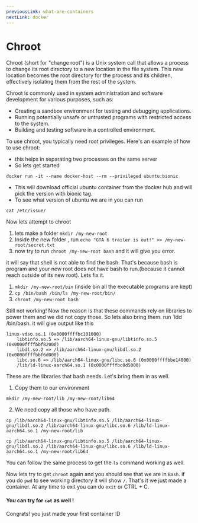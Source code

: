 ```yaml
---
previousLink: what-are-containers
nextLink: docker
---
```


# Chroot

Chroot (short for "change root") is a Unix system call that allows a process to change its root directory to a new location in the file system. This new location becomes the root directory for the process and its children, effectively isolating them from the rest of the system.

Chroot is commonly used in system administration and software development for various purposes, such as:

- Creating a sandbox environment for testing and debugging applications.
- Running potentially unsafe or untrusted programs with restricted access to the system.
- Building and testing software in a controlled environment.

To use chroot, you typically need root privileges. Here's an example of how to use chroot:

- this helps in separating two processes on the same server
- So lets get started

```
docker run -it --name docker-host --rm --privileged ubuntu:bionic

```

- This will download official ubuntu container from the docker hub and will pick the version with bionic tag.
- To see what version of ubuntu we are in you can run

```
cat /etc/issue/
```

Now lets attempt to chroot

1. lets make a folder <code >mkdir /my-new-root</code>
2. Inside the new folder , run `echo "GTA 6 trailer is out!" >> /my-new-root/secret.txt`
3. now try to run `chroot /my-new-root bash` and it will give you error.

it will say that shell is not able to find the bash. That's because bash is program and your new root does not have bash to run.(because it cannot reach outside of its new root). Lets fix it.

1. `mkdir /my-new-root/bin` (inside bin all the executable programs are kept)
2. `cp /bin/bash /bin/ls /my-new-root/bin/`
3. `chroot /my-new-root bash`

Still not working! Now the reason is that these commands rely on libraries to power them and we did not copy those. So lets also bring them. run `ldd /bin/bash. it will give output like this

```
linux-vdso.so.1 (0x0000ffffbc101000)
	libtinfo.so.5 => /lib/aarch64-linux-gnu/libtinfo.so.5 (0x0000ffffbbf82000)
	libdl.so.2 => /lib/aarch64-linux-gnu/libdl.so.2 (0x0000ffffbbf6d000)
	libc.so.6 => /lib/aarch64-linux-gnu/libc.so.6 (0x0000ffffbbe14000)
	/lib/ld-linux-aarch64.so.1 (0x0000ffffbc0d5000)
```

These are the libraries that bash needs. Let's bring them in as well.

1. Copy them to our environment

```
mkdir /my-new-root/lib /my-new-root/lib64
```

2. We need copy all those who have path.

```
cp /lib/aarch64-linux-gnu/libtinfo.so.5 /lib/aarch64-linux-gnu/libdl.so.2 /lib/aarch64-linux-gnu/libc.so.6 /lib/ld-linux-aarch64.so.1 /my-new-root/lib

cp /lib/aarch64-linux-gnu/libtinfo.so.5 /lib/aarch64-linux-gnu/libdl.so.2 /lib/aarch64-linux-gnu/libc.so.6 /lib/ld-linux-aarch64.so.1 /my-new-root/lib64
```

You can follow the same process to get the `ls` command working as well.

Now lets try to get `chroot` again and you should see that we are in `Bash`. if you do `pwd` to see working directory it will show `/`. That's it we just made a container. At any time to exit you can do `exit` or CTRL + C.

#### You can try for `cat` as well !

Congrats! you just made your first container :D
